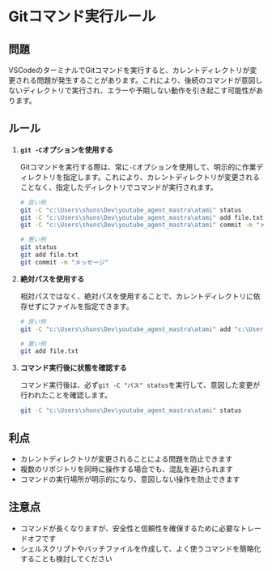 # Gitコマンド実行ルール

## 問題

VSCodeのターミナルでGitコマンドを実行すると、カレントディレクトリが変更される問題が発生することがあります。これにより、後続のコマンドが意図しないディレクトリで実行され、エラーや予期しない動作を引き起こす可能性があります。

## ルール

1. **`git -C`オプションを使用する**

   Gitコマンドを実行する際は、常に`-C`オプションを使用して、明示的に作業ディレクトリを指定します。これにより、カレントディレクトリが変更されることなく、指定したディレクトリでコマンドが実行されます。

   ```bash
   # 良い例
   git -C "c:\Users\shuns\Dev\youtube_agent_mastra\atami" status
   git -C "c:\Users\shuns\Dev\youtube_agent_mastra\atami" add file.txt
   git -C "c:\Users\shuns\Dev\youtube_agent_mastra\atami" commit -m "メッセージ"
   
   # 悪い例
   git status
   git add file.txt
   git commit -m "メッセージ"
   ```

2. **絶対パスを使用する**

   相対パスではなく、絶対パスを使用することで、カレントディレクトリに依存せずにファイルを指定できます。

   ```bash
   # 良い例
   git -C "c:\Users\shuns\Dev\youtube_agent_mastra\atami" add "c:\Users\shuns\Dev\youtube_agent_mastra\atami\file.txt"
   
   # 悪い例
   git add file.txt
   ```

3. **コマンド実行後に状態を確認する**

   コマンド実行後は、必ず`git -C "パス" status`を実行して、意図した変更が行われたことを確認します。

   ```bash
   git -C "c:\Users\shuns\Dev\youtube_agent_mastra\atami" status
   ```

## 利点

- カレントディレクトリが変更されることによる問題を防止できます
- 複数のリポジトリを同時に操作する場合でも、混乱を避けられます
- コマンドの実行場所が明示的になり、意図しない操作を防止できます

## 注意点

- コマンドが長くなりますが、安全性と信頼性を確保するために必要なトレードオフです
- シェルスクリプトやバッチファイルを作成して、よく使うコマンドを簡略化することも検討してください